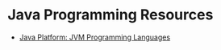# Java Programming Resources

* [Java Platform: JVM Programming Languages](Java-Platform-JVM-Programming-Languages.md)

